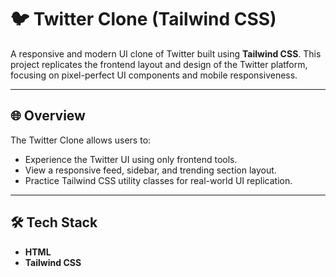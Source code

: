 # 🐦 Twitter Clone (Tailwind CSS)

A responsive and modern UI clone of Twitter built using **Tailwind CSS**. This project replicates the frontend layout and design of the Twitter platform, focusing on pixel-perfect UI components and mobile responsiveness.

---

## 🌐 Overview

The Twitter Clone allows users to:
- Experience the Twitter UI using only frontend tools.
- View a responsive feed, sidebar, and trending section layout.
- Practice Tailwind CSS utility classes for real-world UI replication.

---

## 🛠️ Tech Stack

- **HTML**
- **Tailwind CSS**
